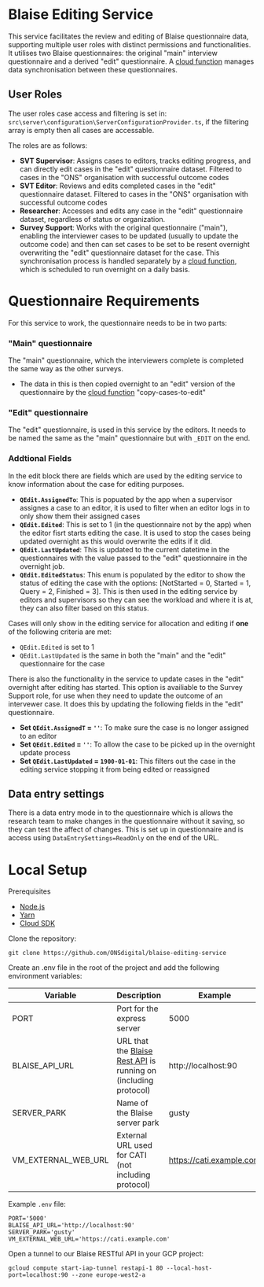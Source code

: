 # Blaise Editing Service

This service facilitates the review and editing of Blaise questionnaire data, supporting multiple user roles with distinct permissions and functionalities. It utilises two Blaise questionnaires: the original "main" interview questionnaire and a derived "edit" questionnaire. A [cloud function](https://github.com/ONSdigital/blaise-editing-cloud-functions) manages data synchronisation between these questionnaires.

## User Roles

The user roles case access and filtering is set in: `src\server\configuration\ServerConfigurationProvider.ts`, if the filtering array is empty then all cases are accessable.

The roles are as follows:
* **SVT Supervisor**: Assigns cases to editors, tracks editing progress, and can directly edit cases in the "edit" questionnaire dataset. Filtered to cases in the "ONS" organisation with successful outcome codes
* **SVT Editor**: Reviews and edits completed cases in the "edit" questionnaire dataset. Filtered to cases in the "ONS" organisation with successful outcome codes
* **Researcher**: Accesses and edits any case in the "edit" questionnaire dataset, regardless of status or organization.
* **Survey Support**: Works with the original questionnaire ("main"), enabling the interviewer cases to be updated (usually to update the outcome code) and then can set cases to be set to be resent overnight overwriting the "edit" questionnaire dataset for the case. This synchronisation process is handled separately by a [cloud function](https://github.com/ONSdigital/blaise-editing-cloud-functions), which is scheduled to run overnight on a daily basis.

# Questionnaire Requirements

For this service to work, the questionnaire needs to be in two parts:

### "Main" questionnaire

The "main" questionnaire, which the interviewers complete is completed the same way as the other surveys.
* The data in this is then copied overnight to an "edit" version of the questionnaire by the [cloud function](https://github.com/ONSdigital/blaise-editing-cloud-functions) "copy-cases-to-edit"

### "Edit" questionnaire

The "edit" questionnaire, is used in this service by the editors.  It needs to be named the same as the "main" questionnaire but with `_EDIT` on the end.

### Addtional Fields

In the edit block there are fields which are used by the editing service to know information about the case for editing purposes.
* **``QEdit.AssignedTo``**: This is popuated by the app when a supervisor assignes a case to an editor, it is used to filter when an editor logs in to only show them their assigned cases
* **``QEdit.Edited``**: This is set to 1 (in the questionnaire not by the app) when the editor fisrt starts editing the case.  It is used to stop the cases being updated overnight as this would overwrite the edits if it did.
* **``QEdit.LastUpdated``**: This is updated to the current datetime in the questionnaires with the value passed to the "edit" questionnaire in the overnight job.
* **``QEdit.EditedStatus``**: This enum is populated by the editor to show the status of editing the case with the options: [NotStarted = 0, Started = 1, Query = 2, Finished = 3].  This is then used in the editing service by editors and supervisors so they can see the workload and where it is at, they can also filter based on this status.

Cases will only show in the editing service for allocation and editing if **one** of the following criteria are met:
* `QEdit.Edited` is set to 1
* `QEdit.LastUpdated` is the same in both the "main" and the "edit" questionnaire for the case

There is also the functionality in the service to update cases in the "edit" overnight after editing has started.  This option is availiable to the Survey Support role, for use when they need to update the outcome of an intervewer case.  It does this by updating the following fields in the "edit" questionnaire.
* **Set ``QEdit.AssignedT`` = ``''``**: To make sure the case is no longer assigned to an editor
* **Set ``QEdit.Edited`` = ``''``**: To allow the case to be picked up in the overnight update process
* **Set ``QEdit.LastUpdated`` = ``1900-01-01``**: This filters out the case in the editing service stopping it from being edited or reassigned

## Data entry settings

There is a data entry mode in to the questionnaire which is allows the research team to make changes in the questionnaire without it saving, so they can test the affect of changes.  This is set up in questionnaire and is access using ``DataEntrySettings=ReadOnly`` on the end of the URL.

# Local Setup

Prerequisites
- [Node.js](https://nodejs.org/)
- [Yarn](https://yarnpkg.com/)
- [Cloud SDK](https://cloud.google.com/sdk/)

Clone the repository:

```shell script
git clone https://github.com/ONSdigital/blaise-editing-service
```

Create an .env file in the root of the project and add the following environment variables:

| Variable | Description | Example |
| --- | --- | --- |
| PORT | Port for the express server | 5000 |
| BLAISE_API_URL | URL that the [Blaise Rest API](https://github.com/ONSdigital/blaise-api-rest) is running on (including protocol) | http://localhost:90 |
| SERVER_PARK | Name of the Blaise server park | gusty |
| VM_EXTERNAL_WEB_URL | External URL used for CATI (not including protocol) | https://cati.example.com |

Example `.env` file:

```.env
PORT='5000'
BLAISE_API_URL='http://localhost:90'
SERVER_PARK='gusty'
VM_EXTERNAL_WEB_URL='https://cati.example.com'
```

Open a tunnel to our Blaise RESTful API in your GCP project:
```shell
gcloud compute start-iap-tunnel restapi-1 80 --local-host-port=localhost:90 --zone europe-west2-a
```
